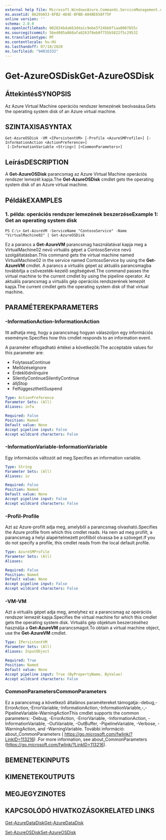 ```yaml
---
external help file: Microsoft.WindowsAzure.Commands.ServiceManagement.dll-Help.xml
ms.assetid: 8A269A53-8FB2-4D4E-8FBB-A84BE658F75F
online version: ''
schema: 2.0.0
ms.openlocfilehash: 002834bda663dda1c9ebe5f24bb0f1aa0007655c
ms.sourcegitcommit: 56ed085a868afa8263f8eb0f755b5822f5c29532
ms.translationtype: MT
ms.contentlocale: hu-HU
ms.lasthandoff: 07/18/2020
ms.locfileid: "94016332"
---
```

# <span data-ttu-id="61b5f-101">Get-AzureOSDisk</span><span class="sxs-lookup"><span data-stu-id="61b5f-101">Get-AzureOSDisk</span></span>

## <span data-ttu-id="61b5f-102">Áttekintés</span><span class="sxs-lookup"><span data-stu-id="61b5f-102">SYNOPSIS</span></span>
<span data-ttu-id="61b5f-103">Az Azure Virtual Machine operációs rendszer lemezének beolvasása.</span><span class="sxs-lookup"><span data-stu-id="61b5f-103">Gets the operating system disk of an Azure virtual machine.</span></span>

## <span data-ttu-id="61b5f-104">SZINTAXISA</span><span class="sxs-lookup"><span data-stu-id="61b5f-104">SYNTAX</span></span>

```
Get-AzureOSDisk -VM <IPersistentVM> [-Profile <AzureSMProfile>] [-InformationAction <ActionPreference>]
 [-InformationVariable <String>] [<CommonParameters>]
```

## <span data-ttu-id="61b5f-105">Leírás</span><span class="sxs-lookup"><span data-stu-id="61b5f-105">DESCRIPTION</span></span>
<span data-ttu-id="61b5f-106">A **Get-AzureOSDisk** parancsmag az Azure Virtual Machine operációs rendszer lemezét kapja.</span><span class="sxs-lookup"><span data-stu-id="61b5f-106">The **Get-AzureOSDisk** cmdlet gets the operating system disk of an Azure virtual machine.</span></span>

## <span data-ttu-id="61b5f-107">Példák</span><span class="sxs-lookup"><span data-stu-id="61b5f-107">EXAMPLES</span></span>

### <span data-ttu-id="61b5f-108">1. példa: operációs rendszer lemezének beszerzése</span><span class="sxs-lookup"><span data-stu-id="61b5f-108">Example 1: Get an operating system disk</span></span>
```
PS C:\> Get-AzureVM -ServiceName "ContosoService" -Name "VirtualMachine02" | Get-AzureOSDisk
```

<span data-ttu-id="61b5f-109">Ez a parancs a **Get-AzureVM** parancsmag használatával kapja meg a VirtualMachine02 nevű virtuális gépet a ContosoService nevű szolgáltatásban.</span><span class="sxs-lookup"><span data-stu-id="61b5f-109">This command gets the virtual machine named VirtualMachine02 in the service named ContosoService by using the **Get-AzureVM** cmdlet.</span></span>
<span data-ttu-id="61b5f-110">A parancs a virtuális gépet az aktuális parancsmagba továbbítja a csővezeték-kezelő segítségével.</span><span class="sxs-lookup"><span data-stu-id="61b5f-110">The command passes the virtual machine to the current cmdlet by using the pipeline operator.</span></span>
<span data-ttu-id="61b5f-111">Az aktuális parancsmag a virtuális gép operációs rendszerének lemezét kapja.</span><span class="sxs-lookup"><span data-stu-id="61b5f-111">The current cmdlet gets the operating system disk of that virtual machine.</span></span>

## <span data-ttu-id="61b5f-112">PARAMÉTEREK</span><span class="sxs-lookup"><span data-stu-id="61b5f-112">PARAMETERS</span></span>

### <span data-ttu-id="61b5f-113">-InformationAction</span><span class="sxs-lookup"><span data-stu-id="61b5f-113">-InformationAction</span></span>
<span data-ttu-id="61b5f-114">Itt adhatja meg, hogy a parancsmag hogyan válaszoljon egy információs eseményre.</span><span class="sxs-lookup"><span data-stu-id="61b5f-114">Specifies how this cmdlet responds to an information event.</span></span>

<span data-ttu-id="61b5f-115">A paraméter elfogadható értékei a következők:</span><span class="sxs-lookup"><span data-stu-id="61b5f-115">The acceptable values for this parameter are:</span></span>

- <span data-ttu-id="61b5f-116">Folytassa</span><span class="sxs-lookup"><span data-stu-id="61b5f-116">Continue</span></span>
- <span data-ttu-id="61b5f-117">Mellőzése</span><span class="sxs-lookup"><span data-stu-id="61b5f-117">Ignore</span></span>
- <span data-ttu-id="61b5f-118">Érdeklődni</span><span class="sxs-lookup"><span data-stu-id="61b5f-118">Inquire</span></span>
- <span data-ttu-id="61b5f-119">SilentlyContinue</span><span class="sxs-lookup"><span data-stu-id="61b5f-119">SilentlyContinue</span></span>
- <span data-ttu-id="61b5f-120">állj</span><span class="sxs-lookup"><span data-stu-id="61b5f-120">Stop</span></span>
- <span data-ttu-id="61b5f-121">Felfüggesztheti</span><span class="sxs-lookup"><span data-stu-id="61b5f-121">Suspend</span></span>

```yaml
Type: ActionPreference
Parameter Sets: (All)
Aliases: infa

Required: False
Position: Named
Default value: None
Accept pipeline input: False
Accept wildcard characters: False
```

### <span data-ttu-id="61b5f-122">-InformationVariable</span><span class="sxs-lookup"><span data-stu-id="61b5f-122">-InformationVariable</span></span>
<span data-ttu-id="61b5f-123">Egy információs változót ad meg.</span><span class="sxs-lookup"><span data-stu-id="61b5f-123">Specifies an information variable.</span></span>

```yaml
Type: String
Parameter Sets: (All)
Aliases: iv

Required: False
Position: Named
Default value: None
Accept pipeline input: False
Accept wildcard characters: False
```

### <span data-ttu-id="61b5f-124">-Profil</span><span class="sxs-lookup"><span data-stu-id="61b5f-124">-Profile</span></span>
<span data-ttu-id="61b5f-125">Azt az Azure-profilt adja meg, amelyből a parancsmag olvasható.</span><span class="sxs-lookup"><span data-stu-id="61b5f-125">Specifies the Azure profile from which this cmdlet reads.</span></span>
<span data-ttu-id="61b5f-126">Ha nem ad meg profilt, a parancsmag a helyi alapértelmezett profilból olvassa be a szöveget.</span><span class="sxs-lookup"><span data-stu-id="61b5f-126">If you do not specify a profile, this cmdlet reads from the local default profile.</span></span>

```yaml
Type: AzureSMProfile
Parameter Sets: (All)
Aliases: 

Required: False
Position: Named
Default value: None
Accept pipeline input: False
Accept wildcard characters: False
```

### <span data-ttu-id="61b5f-127">-VM</span><span class="sxs-lookup"><span data-stu-id="61b5f-127">-VM</span></span>
<span data-ttu-id="61b5f-128">Azt a virtuális gépet adja meg, amelyhez ez a parancsmag az operációs rendszer lemezét kapja.</span><span class="sxs-lookup"><span data-stu-id="61b5f-128">Specifies the virtual machine for which this cmdlet gets the operating system disk.</span></span>
<span data-ttu-id="61b5f-129">Virtuális gép objektum beszerzéséhez használja a **Get-AzureVM** parancsmagot.</span><span class="sxs-lookup"><span data-stu-id="61b5f-129">To obtain a virtual machine object, use the **Get-AzureVM** cmdlet.</span></span>

```yaml
Type: IPersistentVM
Parameter Sets: (All)
Aliases: InputObject

Required: True
Position: Named
Default value: None
Accept pipeline input: True (ByPropertyName, ByValue)
Accept wildcard characters: False
```

### <span data-ttu-id="61b5f-130">CommonParameters</span><span class="sxs-lookup"><span data-stu-id="61b5f-130">CommonParameters</span></span>
<span data-ttu-id="61b5f-131">Ez a parancsmag a következő általános paramétereket támogatja:-debug,-ErrorAction,-ErrorVariable,-InformationAction,-InformationVariable,-,-PipelineVariable-WarningAction</span><span class="sxs-lookup"><span data-stu-id="61b5f-131">This cmdlet supports the common parameters: -Debug, -ErrorAction, -ErrorVariable, -InformationAction, -InformationVariable, -OutVariable, -OutBuffer, -PipelineVariable, -Verbose, -WarningAction, and -WarningVariable.</span></span> <span data-ttu-id="61b5f-132">További információ: about_CommonParameters ( https://go.microsoft.com/fwlink/?LinkID=113216) .</span><span class="sxs-lookup"><span data-stu-id="61b5f-132">For more information, see about_CommonParameters (https://go.microsoft.com/fwlink/?LinkID=113216).</span></span>

## <span data-ttu-id="61b5f-133">BEMENETEK</span><span class="sxs-lookup"><span data-stu-id="61b5f-133">INPUTS</span></span>

## <span data-ttu-id="61b5f-134">KIMENETEK</span><span class="sxs-lookup"><span data-stu-id="61b5f-134">OUTPUTS</span></span>

## <span data-ttu-id="61b5f-135">MEGJEGYZI</span><span class="sxs-lookup"><span data-stu-id="61b5f-135">NOTES</span></span>

## <span data-ttu-id="61b5f-136">KAPCSOLÓDÓ HIVATKOZÁSOK</span><span class="sxs-lookup"><span data-stu-id="61b5f-136">RELATED LINKS</span></span>

[<span data-ttu-id="61b5f-137">Get-AzureDataDisk</span><span class="sxs-lookup"><span data-stu-id="61b5f-137">Get-AzureDataDisk</span></span>](./Get-AzureDataDisk.md)

[<span data-ttu-id="61b5f-138">Set-AzureOSDisk</span><span class="sxs-lookup"><span data-stu-id="61b5f-138">Set-AzureOSDisk</span></span>](./Set-AzureOSDisk.md)


